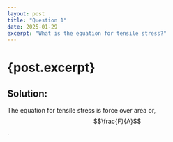 ```yaml
---
layout: post
title: "Question 1"
date: 2025-01-29
excerpt: "What is the equation for tensile stress?"
---
```


# {post.excerpt}

## Solution:
The equation for tensile stress is force over area or, $$\frac{F}{A}$$. 